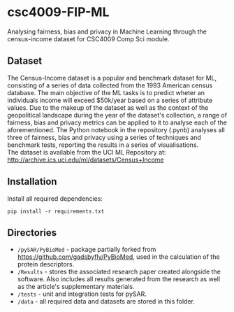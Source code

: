 # csc4009-FIP-ML
Analysing fairness, bias and privacy in Machine Learning through the census-income dataset for CSC4009 Comp Sci module.

Dataset
-------

The Census-Income dataset is a popular and benchmark dataset for ML, consisting of a series of data collected from the 1993 American census database.
The main objective of the ML tasks is to predict wheter an individuals income will exceed $50k/year based on a series of attribute values. Due to 
the makeup of the dataset as well as the context of the geopolitical landscape during the year of the dataset's collection, a range of fairness, bias 
and privacy metrics can be applied to it to analyse each of the aforementioned. 
The Python notebook in the repository (.pynb) analyses all three of fairness, bias and privacy using a series of techniques and benchmark tests,
reporting the results in a series of visualisations. <br>
The dataset is available from the UCI ML Repository at:
http://archive.ics.uci.edu/ml/datasets/Census+Income  

Installation
------------

Install all required dependencies:
```
pip install -r requirements.txt
```

Directories
-----------
* `/pySAR/PyBioMed` - package partially forked from https://github.com/gadsbyfly/PyBioMed, used in
the calculation of the protein descriptors.
* `/Results` - stores the associated research paper created alongside the software. Also includes all results generated from the research as well as the article's supplementary materials.
* `/tests` - unit and integration tests for pySAR.
* `/data` - all required data and datasets are stored in this folder.

